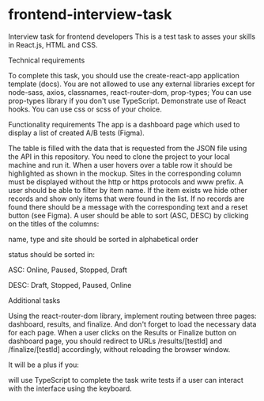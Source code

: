# frontend-interview-task
Interview task for frontend developers
This is a test task to asses your skills in React.js, HTML and CSS.

Technical requirements

To complete this task, you should use the create-react-app application template (docs).
You are not allowed to use any external libraries except for node-sass, axios, classnames, react-router-dom, prop-types;
You can use prop-types library if you don't use TypeScript.
Demonstrate use of React hooks.
You can use css or scss of your choice.


Functionality requirements
The app is a dashboard page which used to display a list of created A/B tests (Figma).


The table is filled with the data that is requested from the JSON file using the API in this repository. You need to clone the project to your local machine and run it.
When a user hovers over a table row it should be highlighted as shown in the mockup.
Sites in the corresponding column must be displayed without the http or https protocols and www prefix.
A user should be able to filter by item name. If the item exists we hide other
records and show only items that were found in the list. If no records are found there should
be a message with the corresponding text and a reset button (see Figma).
A user should be able to sort (ASC, DESC) by clicking on the titles of the columns:


name, type and site should be sorted in alphabetical order

status should be sorted in:


ASC: Online, Paused, Stopped, Draft

DESC: Draft, Stopped, Paused, Online






Additional tasks

Using the react-router-dom library, implement routing between three pages: dashboard, results, and finalize. And don't forget to load the necessary data for each page.
When a user clicks on the Results or Finalize button on dashboard page, you should redirect to URLs /results/[testId] and /finalize/[testId] accordingly, without reloading the browser window.

It will be a plus if you:

will use TypeScript to complete the task
write tests
if a user can interact with the interface using the keyboard.


